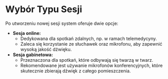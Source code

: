 # Wybór Typu Sesji

Po utworzeniu nowej sesji system oferuje dwie opcje:

* **Sesja online:**
  * Dedykowana dla spotkań zdalnych, np. w ramach telemedycyny.
  * Zaleca się korzystanie ze słuchawek oraz mikrofonu, aby zapewnić wysoką jakość dźwięku.
* **Sesja gabinetowa:**
  * Przeznaczona dla spotkań, które odbywają się twarzą w twarz.
  * Rekomendowane jest używanie mikrofonów konferencyjnych, które skutecznie zbierają dźwięk z całego pomieszczenia.
